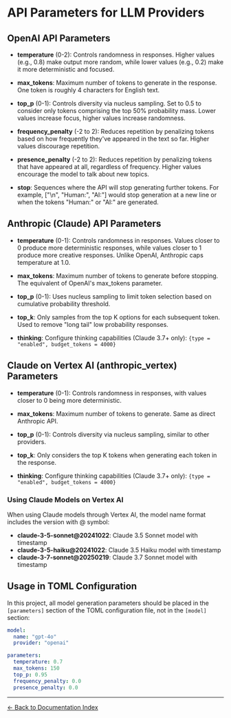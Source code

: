 # API Parameters for LLM Providers

## OpenAI API Parameters

- **temperature** (0-2): Controls randomness in responses. Higher values (e.g., 0.8) make output more random, while lower values (e.g., 0.2) make it more deterministic and focused.

- **max_tokens**: Maximum number of tokens to generate in the response. One token is roughly 4 characters for English text.

- **top_p** (0-1): Controls diversity via nucleus sampling. Set to 0.5 to consider only tokens comprising the top 50% probability mass. Lower values increase focus, higher values increase randomness.

- **frequency_penalty** (-2 to 2): Reduces repetition by penalizing tokens based on how frequently they've appeared in the text so far. Higher values discourage repetition.

- **presence_penalty** (-2 to 2): Reduces repetition by penalizing tokens that have appeared at all, regardless of frequency. Higher values encourage the model to talk about new topics.

- **stop**: Sequences where the API will stop generating further tokens. For example, ["\n", "Human:", "AI:"] would stop generation at a new line or when the tokens "Human:" or "AI:" are generated.

## Anthropic (Claude) API Parameters

- **temperature** (0-1): Controls randomness in responses. Values closer to 0 produce more deterministic responses, while values closer to 1 produce more creative responses. Unlike OpenAI, Anthropic caps temperature at 1.0.

- **max_tokens**: Maximum number of tokens to generate before stopping. The equivalent of OpenAI's max_tokens parameter.

- **top_p** (0-1): Uses nucleus sampling to limit token selection based on cumulative probability threshold.

- **top_k**: Only samples from the top K options for each subsequent token. Used to remove "long tail" low probability responses.

- **thinking**: Configure thinking capabilities (Claude 3.7+ only): `{type = "enabled", budget_tokens = 4000}`

## Claude on Vertex AI (anthropic_vertex) Parameters

- **temperature** (0-1): Controls randomness in responses, with values closer to 0 being more deterministic.

- **max_tokens**: Maximum number of tokens to generate. Same as direct Anthropic API.

- **top_p** (0-1): Controls diversity via nucleus sampling, similar to other providers.

- **top_k**: Only considers the top K tokens when generating each token in the response.

- **thinking**: Configure thinking capabilities (Claude 3.7+ only): `{type = "enabled", budget_tokens = 4000}`

### Using Claude Models on Vertex AI

When using Claude models through Vertex AI, the model name format includes the version with @ symbol:

- **claude-3-5-sonnet@20241022**: Claude 3.5 Sonnet model with timestamp
- **claude-3-5-haiku@20241022**: Claude 3.5 Haiku model with timestamp
- **claude-3-7-sonnet@20250219**: Claude 3.7 Sonnet model with timestamp

## Usage in TOML Configuration

In this project, all model generation parameters should be placed in the `[parameters]` section of the TOML configuration file, not in the `[model]` section:

```yaml
model:
  name: "gpt-4o"
  provider: "openai"

parameters:
  temperature: 0.7
  max_tokens: 150
  top_p: 0.95
  frequency_penalty: 0.0
  presence_penalty: 0.0
```

---
[← Back to Documentation Index](index.md)
